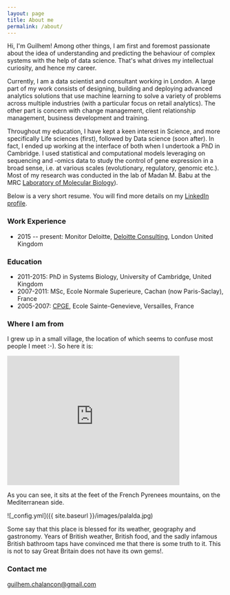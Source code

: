 ```yaml
---
layout: page
title: About me
permalink: /about/
---
```


Hi, I'm Guilhem! Among other things, I am first and foremost passionate about the idea of understanding and predicting the behaviour of complex systems with the help of data science. That's what drives my intellectual curiosity, and hence my career. 

Currently, I am a data scientist and consultant working in London. A large part of my work consists of designing, building and deploying advanced analytics solutions that use machine learning to solve a variety of problems across multiple industries (with a particular focus on retail analytics). The other part is concern with change management, client relationship management, business development and training. 

Throughout my education, I have kept a keen interest in Science, and more specifically Life sciences (first), followed by Data science (soon after). In fact, I ended up working at the interface of both when I undertook a PhD in Cambridge. I used statistical and computational models leveraging on sequencing and -omics data to study the control of gene expression in a broad sense, i.e. at various scales (evolutionary, regulatory, genomic etc.).
Most of my research was conducted in the lab of Madan M. Babu at the MRC [Laboratory of Molecular Biology](http://www2.mrc-lmb.cam.ac.uk/)).


Below is a very short resume. You will find more details on my [LinkedIn profile](https://www.linkedin.com/in/guilhemchalancon/). 

### Work Experience

* 2015 -- present: Monitor Deloitte, [Deloitte Consulting](https://www2.deloitte.com/uk/en.html), London United Kingdom

### Education

* 2011-2015: PhD in Systems Biology, University of Cambridge, United Kingdom
* 2007-2011: MSc, Ecole Normale Superieure, Cachan (now Paris-Saclay), France
* 2005-2007: [CPGE](https://en.wikipedia.org/wiki/Classe_pr%C3%A9paratoire_aux_grandes_%C3%A9coles), Ecole Sainte-Genevieve, Versailles, France


### Where I am from 

I grew up in a small village, the location of which seems to confuse most people I meet :-). So here it is:

<iframe src="https://www.google.com/maps/embed?pb=!1m18!1m12!1m3!1d94205.09540173296!2d2.6169261323793496!3d42.45094734559433!2m3!1f0!2f0!3f0!3m2!1i1024!2i768!4f13.1!3m3!1m2!1s0x12baa6a53505d555%3A0x407882116676fe0!2s66110+Am%C3%A9lie-les-Bains-Palalda%2C+France!5e0!3m2!1sen!2suk!4v1502058231889" width="400" height="300" frameborder="0" style="border:0" allowfullscreen></iframe>

As you can see, it sits at the feet of the French Pyrenees mountains, on the Mediterranean side. 

![_config.yml]({{ site.baseurl }}/images/palalda.jpg)

Some say that this place is blessed for its weather, geography and gastronomy. Years of British weather, British food, and the sadly infamous British bathroom taps have convinced me that there is some truth to it. 
This is not to say Great Britain does not have its own <a class="surprise">gems!</a>.



### Contact me

[guilhem.chalancon@gmail.com](mailto:guilhem.chalancon@gmail.com)
